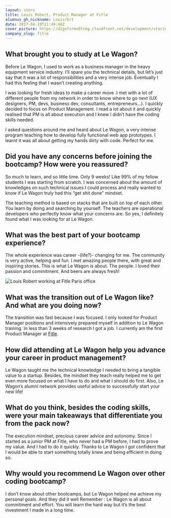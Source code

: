 ```yaml
---
layout: story
title: Louis Robert, Product Manager at Fitle
alumnus_gh_nickname: Louisrbrt
date: 2017-04-10T11:49:48Z
cover_picture: https://d1gofzrmx0fcbg.cloudfront.net/development/stories/pictures/000/000/014/cover/louis_robert_cover.jpg?1491825934
company_slug: fitle
---
```


## What brought you to study at Le Wagon?

Before Le Wagon, I used to work as a business manager in the heavy equipment service industry. I’ll spare you the technical details, but let’s just say that it was a lot of responsibilities and a very intense job. Eventually I had this feeling that I wasn’t creating anything.

I was looking for fresh ideas to make a career move .I met with a lot of different people from my network in order to know where to go next (UX designers, PM, devs, business dev, consultants, entrepreneurs…). I quickly decided to focus on Product Management. I read a lot about it and quickly realised that PM is all about execution and I knew I didn’t have the coding skills needed.

I asked questions around me and heard about Le Wagon, a very intense program teaching how to develop fully functional web app prototypes. I learnt it was all about getting my hands dirty with code. Perfect for me.

## Did you have any concerns before joining the bootcamp? How were you reassured?

So much to learn, and so little time. Only 9 weeks! Like 99% of my fellow students I was starting from scratch. I was concerned about the amount of knowledges on such technical issues I could process and really wanted to know if Le Wagon truly had this “get shit done” mindset.

The teaching method is based on stacks that are built on top of each other. You learn by doing and searching by yourself. The teachers are operational developers who perfectly know what your concerns are. So yes, I definitely found what I was looking for at Le Wagon.

## What was the best part of your bootcamp experience?

The whole experience was career -(life?)- changing for me. The community is very active, helping and fun. I met amazing people there, with great and inspiring stories. This is what Le Wagon is about. The people. I loved their passion and commitment. And beers are always fresh!

<p><img src="https://raw.githubusercontent.com/lewagon/www-images/master/testimonials/louisrobert/louis_robert_2.jpg" alt="Louis Robert working at Fitle Paris office"></p>
 
## What was the transition out of Le Wagon like? And what are you doing now?

The transition was fast because I was focused. I only looked for Product Manager positions and intensively prepared myself in addition to Le Wagon training. In less than 3 weeks of research I got a job. I currently am the first Product Manager at [Fitle](https://www.fitle.com/).

## How did attending at Le Wagon help you advance your career in product management?    

Le Wagon taught me the technical knowledge I needed to bring a tangible value to a startup. Besides, the mindset they teach really helped me to get even more focused on what I have to do and what I should do first. Also, Le Wagon’s alumni network provides useful advice to successfully start your new life!

## What do you think, besides the coding skills, were your main takeaways that differentiate you from the pack now?

The execution mindset, precious career advice and autonomy. Since I started as a junior PM at Fitle, who never had a PM before, I had to prove my value. And I had to do it quickly. Thanks to Le Wagon I got confident that I would be able to start something totally knew and being efficient in doing so.

## Why would you recommend Le Wagon over other coding bootcamp?

I don’t know about other bootcamps, but Le Wagon helped me achieve my personal goals. And they did it well Remember : Le Wagon is all about commitment and effort. You will learn the hard way but it’s the best investment I made in a long time.
